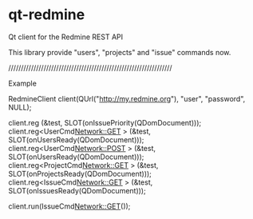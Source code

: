 # qt-redmine
Qt client for the Redmine REST API

This library provide "users", "projects" and "issue" commands now.

/////////////////////////////////////////////////////////////////

Example

RedmineClient client(QUrl("http://my.redmine.org"), "user", "password", NULL);

client.reg<IssuePriorities> (&test, SLOT(onIssuePriority(QDomDocument)));
client.reg<UserCmd<Network::GET> > (&test, SLOT(onUsersReady(QDomDocument)));
client.reg<UserCmd<Network::POST> > (&test, SLOT(onUsersReady(QDomDocument)));
client.reg<ProjectCmd<Network::GET> > (&test, SLOT(onProjectsReady(QDomDocument)));
client.reg<IssueCmd<Network::GET> > (&test, SLOT(onIssuesReady(QDomDocument)));

client.run(IssueCmd<Network::GET>());

